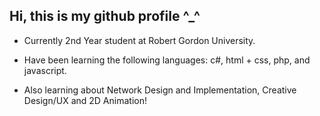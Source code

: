 ## Hi, this is my github profile ^_^

- Currently 2nd Year student at Robert Gordon University.

- Have been learning the following languages: c#, html + css, php, and javascript.

- Also learning about Network Design and Implementation, Creative Design/UX and 2D Animation!
<!--
**beesymeow/beesymeow** is a ✨ _special_ ✨ repository because its `README.md` (this file) appears on your GitHub profile.

Here are some ideas to get you started:

- 🔭 I’m currently working on ...
- 🌱 I’m currently learning ...
- 👯 I’m looking to collaborate on ...
- 🤔 I’m looking for help with ...
- 💬 Ask me about ...
- 📫 How to reach me: ...
- 😄 Pronouns: ...
- ⚡ Fun fact: ...
-->

